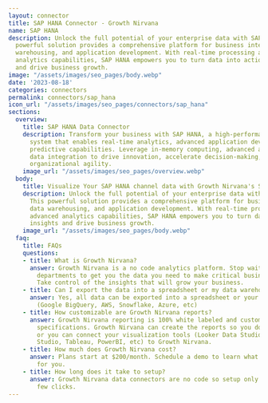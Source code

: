 ```yaml
---
layout: connector
title: SAP HANA Connector - Growth Nirvana
name: SAP HANA
description: Unlock the full potential of your enterprise data with SAP HANA. This
  powerful solution provides a comprehensive platform for business intelligence, data
  warehousing, and application development. With real-time processing and advanced
  analytics capabilities, SAP HANA empowers you to turn data into actionable insights
  and drive business growth.
image: "/assets/images/seo_pages/body.webp"
date: '2023-08-18'
categories: connectors
permalink: connectors/sap_hana
icon_url: "/assets/images/seo_pages/connectors/sap_hana"
sections:
  overview:
    title: SAP HANA Data Connector
    description: Transform your business with SAP HANA, a high-performance data management
      system that enables real-time analytics, advanced application development, and
      predictive capabilities. Leverage in-memory computing, advanced analytics, and
      data integration to drive innovation, accelerate decision-making, and achieve
      organizational agility.
    image_url: "/assets/images/seo_pages/overview.webp"
  body:
    title: Visualize Your SAP HANA channel data with Growth Nirvana's SAP HANA Connector
    description: Unlock the full potential of your enterprise data with SAP HANA.
      This powerful solution provides a comprehensive platform for business intelligence,
      data warehousing, and application development. With real-time processing and
      advanced analytics capabilities, SAP HANA empowers you to turn data into actionable
      insights and drive business growth.
    image_url: "/assets/images/seo_pages/body.webp"
  faq:
    title: FAQs
    questions:
    - title: What is Growth Nirvana?
      answer: Growth Nirvana is a no code analytics platform. Stop waiting for other
        departments to get you the data you need to make critical business decisions.
        Take control of the insights that will grow your business.
    - title: Can I export the data into a spreadsheet or my data warehouse?
      answer: Yes, all data can be exported into a spreadsheet or your data warehouse
        (Google BigQuery, AWS, Snowflake, Azure, etc)
    - title: How customizable are Growth Nirvana reports?
      answer: Growth Nirvana reporting is 100% white labeled and customized to your
        specifications. Growth Nirvana can create the reports so you don’t have to
        or you can connect your visualization tools (Looker Data Studio/Google Data
        Studio, Tableau, PowerBI, etc) to Growth Nirvana.
    - title: How much does Growth Nirvana cost?
      answer: Plans start at $200/month. Schedule a demo to learn what plan is best
        for you.
    - title: How long does it take to setup?
      answer: Growth Nirvana data connectors are no code so setup only requires a
        few clicks.
---
```

